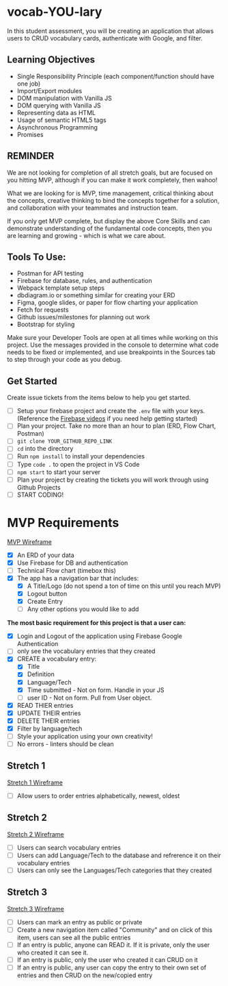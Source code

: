 # vocab-YOU-lary

In this student assessment, you will be creating an application that allows users to CRUD vocabulary cards, authenticate with Google, and filter.

## Learning Objectives

- Single Responsibility Principle (each component/function should have one job)
- Import/Export modules
- DOM manipulation with Vanilla JS
- DOM querying with Vanilla JS
- Representing data as HTML
- Usage of semantic HTML5 tags
- Asynchronous Programming
- Promises

## REMINDER

We are not looking for completion of all stretch goals, but are focused on you hitting MVP, although if you can make it work completely, then wahoo!

What we are looking for is MVP, time management, critical thinking about the concepts, creative thinking to bind the concepts together for a solution, and collaboration with your teammates and instruction team.

If you only get MVP complete, but display the above Core Skills and can demonstrate understanding of the fundamental code concepts, then you are learning and growing - which is what we care about.

## Tools To Use:

- Postman for API testing
- Firebase for database, rules, and authentication
- Webpack template setup steps
- dbdiagram.io or something similar for creating your ERD
- Figma, google slides, or paper for flow charting your application
- Fetch for requests
- Github issues/milestones for planning out work
- Bootstrap for styling

Make sure your Developer Tools are open at all times while working on this project. Use the messages provided in the console to determine what code needs to be fixed or implemented, and use breakpoints in the Sources tab to step through your code as you debug.

## Get Started

Create issue tickets from the items below to help you get started.

- [ ] Setup your firebase project and create the `.env` file with your keys. (Reference the [Firebase videos](https://vimeo.com/showcase/codetracker-firebase) if you need help getting started)
- [ ] Plan your project. Take no more than an hour to plan (ERD, Flow Chart, Postman)
- [ ] `git clone YOUR_GITHUB_REPO_LINK`
- [ ] `cd` into the directory
- [ ] Run `npm install` to install your dependencies
- [ ] Type `code .` to open the project in VS Code
- [ ] `npm start` to start your server
- [ ] Plan your project by creating the tickets you will work through using Github Projects
- [ ] START CODING!

# MVP Requirements

[MVP Wireframe](https://www.figma.com/file/IW4jF3GnzCFLYbEXlgFNIZ/MVP)

- [x] An ERD of your data
- [x] Use Firebase for DB and authentication
- [ ] Technical Flow chart (timebox this)
- [x] The app has a navigation bar that includes:
  - [x] A Title/Logo (do not spend a ton of time on this until you reach MVP)
  - [x] Logout button
  - [x] Create Entry
  - [ ] Any other options you would like to add

**The most basic requirement for this project is that a user can:**

- [x] Login and Logout of the application using Firebase Google Authentication
- [ ] only see the vocabulary entries that they created
- [x] CREATE a vocabulary entry:
  - [x] Title
  - [x] Definition
  - [x] Language/Tech
  - [x] Time submitted - Not on form. Handle in your JS
  - [ ] user ID - Not on form. Pull from User object.
- [x] READ THIER entries
- [x] UPDATE THEIR entries
- [x] DELETE THEIR entries
- [x] Filter by language/tech
- [ ] Style your application using your own creativity!
- [ ] No errors - linters should be clean

## Stretch 1

[Stretch 1 Wireframe](https://www.figma.com/file/yZE38QzpoUWELA22gGZJve/Stretch-1)

- [ ] Allow users to order entries alphabetically, newest, oldest

## Stretch 2

[Stretch 2 Wireframe](https://www.figma.com/file/UC3Gi8HFRkZY8OIMOAUgL4/Stretch-2)

- [ ] Users can search vocabulary entries
- [ ] Users can add Language/Tech to the database and refrerence it on their vocabulary entries
- [ ] Users can only see the Languages/Tech categories that they created

## Stretch 3

[Stretch 3 Wireframe](https://www.figma.com/file/KgbkfaoRd5F8Q4qZ3G2Bg2/Stretch-3)

- [ ] Users can mark an entry as public or private
- [ ] Create a new navigation item called "Community" and on click of this item, users can see all the public entries
- [ ] If an entry is public, anyone can READ it. If it is private, only the user who created it can see it.
- [ ] If an entry is public, only the user who created it can CRUD on it
- [ ] If an entry is public, any user can copy the entry to their own set of entries and then CRUD on the new/copied entry
